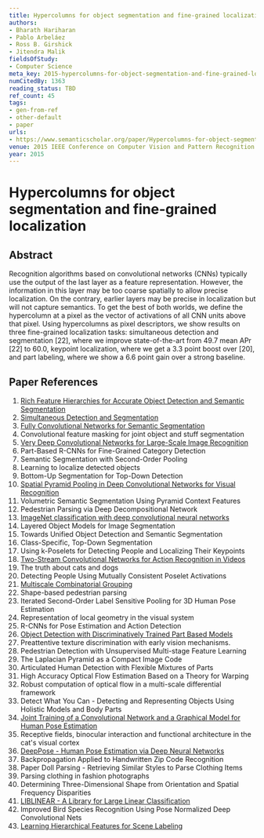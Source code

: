 ```yaml
---
title: Hypercolumns for object segmentation and fine-grained localization
authors:
- Bharath Hariharan
- Pablo Arbeláez
- Ross B. Girshick
- Jitendra Malik
fieldsOfStudy:
- Computer Science
meta_key: 2015-hypercolumns-for-object-segmentation-and-fine-grained-localization
numCitedBy: 1363
reading_status: TBD
ref_count: 45
tags:
- gen-from-ref
- other-default
- paper
urls:
- https://www.semanticscholar.org/paper/Hypercolumns-for-object-segmentation-and-Hariharan-Arbeláez/428db42e86f6d51292e23fa57797e35cecd0e2ee?sort=total-citations
venue: 2015 IEEE Conference on Computer Vision and Pattern Recognition (CVPR)
year: 2015
---
```


# Hypercolumns for object segmentation and fine-grained localization

## Abstract

Recognition algorithms based on convolutional networks (CNNs) typically use the output of the last layer as a feature representation. However, the information in this layer may be too coarse spatially to allow precise localization. On the contrary, earlier layers may be precise in localization but will not capture semantics. To get the best of both worlds, we define the hypercolumn at a pixel as the vector of activations of all CNN units above that pixel. Using hypercolumns as pixel descriptors, we show results on three fine-grained localization tasks: simultaneous detection and segmentation [22], where we improve state-of-the-art from 49.7 mean APr [22] to 60.0, keypoint localization, where we get a 3.3 point boost over [20], and part labeling, where we show a 6.6 point gain over a strong baseline.

## Paper References

1. [Rich Feature Hierarchies for Accurate Object Detection and Semantic Segmentation](2014-rich-feature-hierarchies-for-accurate-object-detection-and-semantic-segmentation)
2. [Simultaneous Detection and Segmentation](2014-simultaneous-detection-and-segmentation)
3. [Fully Convolutional Networks for Semantic Segmentation](2017-fully-convolutional-networks-for-semantic-segmentation)
4. Convolutional feature masking for joint object and stuff segmentation
5. [Very Deep Convolutional Networks for Large-Scale Image Recognition](2014-vggnet.md)
6. Part-Based R-CNNs for Fine-Grained Category Detection
7. Semantic Segmentation with Second-Order Pooling
8. Learning to localize detected objects
9. Bottom-Up Segmentation for Top-Down Detection
10. [Spatial Pyramid Pooling in Deep Convolutional Networks for Visual Recognition](2015-spatial-pyramid-pooling-in-deep-convolutional-networks-for-visual-recognition)
11. Volumetric Semantic Segmentation Using Pyramid Context Features
12. Pedestrian Parsing via Deep Decompositional Network
13. [ImageNet classification with deep convolutional neural networks](2012-alexnet.md)
14. Layered Object Models for Image Segmentation
15. Towards Unified Object Detection and Semantic Segmentation
16. Class-Specific, Top-Down Segmentation
17. Using k-Poselets for Detecting People and Localizing Their Keypoints
18. [Two-Stream Convolutional Networks for Action Recognition in Videos](2014-two-stream-convolutional-networks-for-action-recognition-in-videos)
19. The truth about cats and dogs
20. Detecting People Using Mutually Consistent Poselet Activations
21. [Multiscale Combinatorial Grouping](2014-multiscale-combinatorial-grouping)
22. Shape-based pedestrian parsing
23. Iterated Second-Order Label Sensitive Pooling for 3D Human Pose Estimation
24. Representation of local geometry in the visual system
25. R-CNNs for Pose Estimation and Action Detection
26. [Object Detection with Discriminatively Trained Part Based Models](2009-object-detection-with-discriminatively-trained-part-based-models)
27. Preattentive texture discrimination with early vision mechanisms.
28. Pedestrian Detection with Unsupervised Multi-stage Feature Learning
29. The Laplacian Pyramid as a Compact Image Code
30. Articulated Human Detection with Flexible Mixtures of Parts
31. High Accuracy Optical Flow Estimation Based on a Theory for Warping
32. Robust computation of optical flow in a multi-scale differential framework
33. Detect What You Can - Detecting and Representing Objects Using Holistic Models and Body Parts
34. [Joint Training of a Convolutional Network and a Graphical Model for Human Pose Estimation](2014-joint-training-of-a-convolutional-network-and-a-graphical-model-for-human-pose-estimation)
35. Receptive fields, binocular interaction and functional architecture in the cat's visual cortex
36. [DeepPose - Human Pose Estimation via Deep Neural Networks](2014-deeppose-human-pose-estimation-via-deep-neural-networks)
37. Backpropagation Applied to Handwritten Zip Code Recognition
38. Paper Doll Parsing - Retrieving Similar Styles to Parse Clothing Items
39. Parsing clothing in fashion photographs
40. Determining Three-Dimensional Shape from Orientation and Spatial Frequency Disparities
41. [LIBLINEAR - A Library for Large Linear Classification](2008-liblinear-a-library-for-large-linear-classification)
42. Improved Bird Species Recognition Using Pose Normalized Deep Convolutional Nets
43. [Learning Hierarchical Features for Scene Labeling](2013-learning-hierarchical-features-for-scene-labeling)
